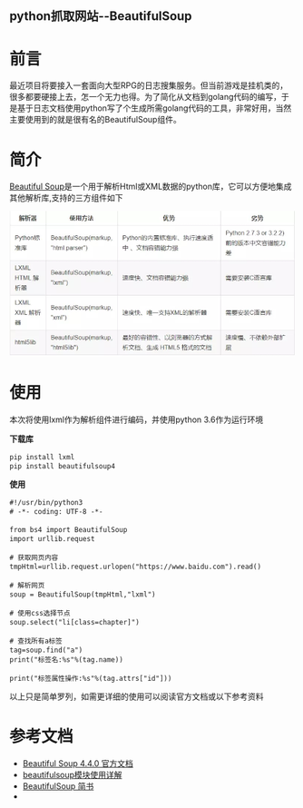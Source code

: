 python抓取网站--BeautifulSoup
----------------------------------
# 前言

最近项目将要接入一套面向大型RPG的日志搜集服务。但当前游戏是挂机类的，很多都要硬接上去，怎一个无力也得。为了简化从文档到golang代码的编写，于是基于日志文档使用python写了个生成所需golang代码的工具，非常好用，当然主要使用到的就是很有名的BeautifulSoup组件。

# 简介
[Beautiful Soup](https://beautifulsoup.readthedocs.io/zh_CN/v4.4.0/#)是一个用于解析Html或XML数据的python库，它可以方便地集成其他解析库,支持的三方组件如下

![](./htmlParseLib.jpg)

# 使用
本次将使用lxml作为解析组件进行编码，并使用python 3.6作为运行环境

**下载库**
````
pip install lxml
pip install beautifulsoup4
````

**使用**
````
#!/usr/bin/python3
# -*- coding: UTF-8 -*-

from bs4 import BeautifulSoup
import urllib.request

# 获取网页内容
tmpHtml=urllib.request.urlopen("https://www.baidu.com").read()

# 解析网页
soup = BeautifulSoup(tmpHtml,"lxml")

# 使用css选择节点
soup.select("li[class=chapter]")

# 查找所有a标签
tag=soup.find("a")
print("标签名:%s"%(tag.name))

print("标签属性操作:%s"%(tag.attrs["id"]))
````
以上只是简单罗列，如需更详细的使用可以阅读官方文档或以下参考资料

# 参考文档
* [Beautiful Soup 4.4.0 官方文档](https://beautifulsoup.readthedocs.io/zh_CN/v4.4.0/)
* [beautifulsoup模块使用详解](https://blog.csdn.net/lu8000/article/details/82313054)
* [BeautifulSoup 简书](https://www.jianshu.com/p/538e2e9c2a03)
* 